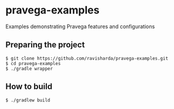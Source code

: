# pravega-examples
Examples demonstrating Pravega features and configurations

## Preparing the project

```
$ git clone https://github.com/ravisharda/pravega-examples.git
$ cd pravega-examples
$ ./gradle wrapper
```

## How to build

```
$ ./gradlew build
```
